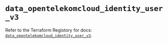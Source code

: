 # `data_opentelekomcloud_identity_user_v3`

Refer to the Terraform Registory for docs: [`data_opentelekomcloud_identity_user_v3`](https://www.terraform.io/docs/providers/opentelekomcloud/d/identity_user_v3).
